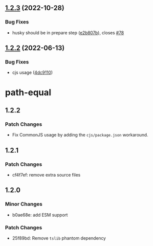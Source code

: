 ## [1.2.3](https://github.com/unional/path-equal/compare/v1.2.2...v1.2.3) (2022-10-28)


### Bug Fixes

* husky should be in prepare step ([e2b807b](https://github.com/unional/path-equal/commit/e2b807bebfbaa33713b25564c0662181da1bdf5c)), closes [#78](https://github.com/unional/path-equal/issues/78)

## [1.2.2](https://github.com/unional/path-equal/compare/v1.2.1...v1.2.2) (2022-06-13)


### Bug Fixes

* cjs usage ([4dc9110](https://github.com/unional/path-equal/commit/4dc9110797c8892436b7313637ae6517a75aa87c))

# path-equal

## 1.2.2

### Patch Changes

- Fix CommonJS usage by adding the `cjs/package.json` workaround.

## 1.2.1

### Patch Changes

- cf4f7ef: remove extra source files

## 1.2.0

### Minor Changes

- b0ae68e: add ESM support

### Patch Changes

- 25f89bd: Remove `tslib` phantom dependency
